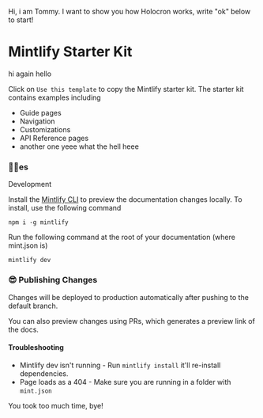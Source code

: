 Hi, i am Tommy. I want to show you how Holocron works, write "ok" below to start!

# Mintlify Starter Kit

hi again hello

Click on `Use this template` to copy the Mintlify starter kit. The starter kit contains examples including

- Guide pages
- Navigation
- Customizations
- API Reference pages
- another one yeee what the hell heee

### 👩‍💻es

Development

Install the [Mintlify CLI](https://www.npmjs.com/package/mintlify) to preview the documentation changes locally. To install, use the following command

```
npm i -g mintlify
```

Run the following command at the root of your documentation (where mint.json is)

```
mintlify dev
```

### 😎 Publishing Changes

Changes will be deployed to production automatically after pushing to the default branch.

You can also preview changes using PRs, which generates a preview link of the docs.

#### Troubleshooting

- Mintlify dev isn't running - Run `mintlify install` it'll re-install dependencies.
- Page loads as a 404 - Make sure you are running in a folder with `mint.json`

You took too much time, bye!